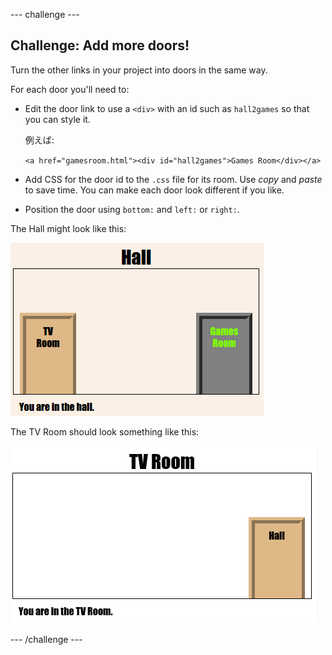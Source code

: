 \--- challenge \---

## Challenge: Add more doors!

Turn the other links in your project into doors in the same way.

For each door you'll need to:

+ Edit the door link to use a `<div>` with an id such as `hall2games` so that you can style it.
    
    例えば:
    
    `<a href="gamesroom.html"><div id="hall2games">Games Room</div></a>`

+ Add CSS for the door id to the `.css` file for its room. Use *copy* and *paste* to save time. You can make each door look different if you like.

+ Position the door using `bottom:` and `left:` or `right:`.

The Hall might look like this:

![screenshot](images/rooms-hall-doors.png)

The TV Room should look something like this:

![スクリーンショット](images/rooms-tvroom-door.png)

\--- /challenge \---